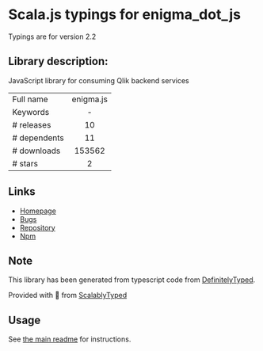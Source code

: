 
# Scala.js typings for enigma_dot_js

Typings are for version 2.2

## Library description:
JavaScript library for consuming Qlik backend services

|                    |                 |
| ------------------ | :-------------: |
| Full name          | enigma.js |
| Keywords           | - |
| # releases         | 10 |
| # dependents       | 11 |
| # downloads        | 153562 |
| # stars            | 2 |

## Links
- [Homepage](https://github.com/qlik-oss/enigma.js#readme)
- [Bugs](https://github.com/qlik-oss/enigma.js/issues)
- [Repository](https://github.com/qlik-oss/enigma.js)
- [Npm](https://www.npmjs.com/package/enigma.js)
    


## Note
This library has been generated from typescript code from [DefinitelyTyped](https://definitelytyped.org).

Provided with :purple_heart: from [ScalablyTyped](https://github.com/oyvindberg/ScalablyTyped)

## Usage
See [the main readme](../../readme.md) for instructions.


